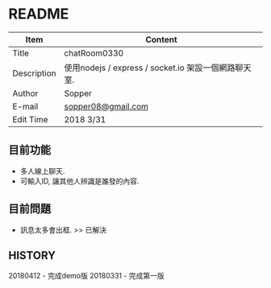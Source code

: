 # README

Item|Content
-----|------
Title|chatRoom0330
Description|使用nodejs / express / socket.io 架設一個網路聊天室.
Author|Sopper
E-mail|sopper08@gmail.com
Edit Time|2018 3/31

## 目前功能
* 多人線上聊天.
* 可輸入ID, 讓其他人辨識是誰發的內容.

## 目前問題
* 訊息太多會出框. >> 已解決

## HISTORY

20180412 - 完成demo版
20180331 - 完成第一版